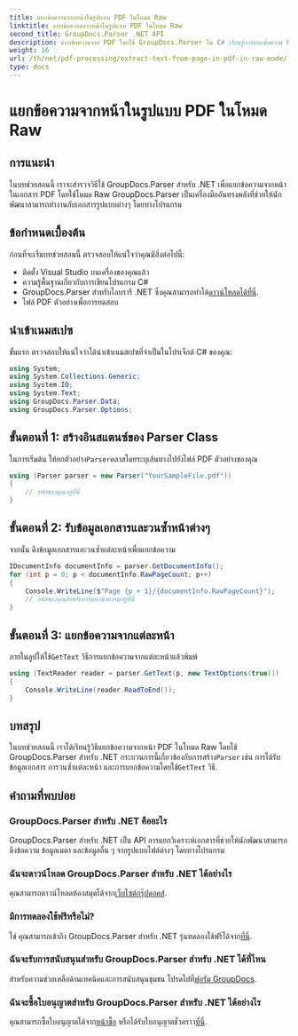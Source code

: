 ```yaml
---
title: แยกข้อความจากหน้าในรูปแบบ PDF ในโหมด Raw
linktitle: แยกข้อความจากหน้าในรูปแบบ PDF ในโหมด Raw
second_title: GroupDocs.Parser .NET API
description: แยกข้อความจาก PDF โดยใช้ GroupDocs.Parser ใน C# เรียนรู้การแยกข้อความ PDF ที่มีประสิทธิภาพด้วยไลบรารี .NET อันทรงพลังนี้
weight: 16
url: /th/net/pdf-processing/extract-text-from-page-in-pdf-in-raw-mode/
type: docs
---
```

# แยกข้อความจากหน้าในรูปแบบ PDF ในโหมด Raw

## การแนะนำ
ในบทช่วยสอนนี้ เราจะสำรวจวิธีใช้ GroupDocs.Parser สำหรับ .NET เพื่อแยกข้อความจากหน้าในเอกสาร PDF โดยใช้โหมด Raw GroupDocs.Parser เป็นเครื่องมืออันทรงพลังที่ช่วยให้นักพัฒนาสามารถทำงานกับเอกสารรูปแบบต่างๆ โดยทางโปรแกรม
## ข้อกำหนดเบื้องต้น
ก่อนที่จะเริ่มบทช่วยสอนนี้ ตรวจสอบให้แน่ใจว่าคุณมีสิ่งต่อไปนี้:
- ติดตั้ง Visual Studio บนเครื่องของคุณแล้ว
- ความรู้พื้นฐานเกี่ยวกับการเขียนโปรแกรม C#
- GroupDocs.Parser สำหรับไลบรารี .NET ซึ่งคุณสามารถทำได้[ดาวน์โหลดได้ที่นี่](https://releases.groupdocs.com/parser/net/).
- ไฟล์ PDF ตัวอย่างเพื่อการทดสอบ

## นำเข้าเนมสเปซ
ขั้นแรก ตรวจสอบให้แน่ใจว่าได้นำเข้าเนมสเปซที่จำเป็นในโปรเจ็กต์ C# ของคุณ:
```csharp
using System;
using System.Collections.Generic;
using System.IO;
using System.Text;
using GroupDocs.Parser.Data;
using GroupDocs.Parser.Options;
```
## ขั้นตอนที่ 1: สร้างอินสแตนซ์ของ Parser Class
 ในการเริ่มต้น ให้ยกตัวอย่าง`Parser`คลาสโดยระบุเส้นทางไปยังไฟล์ PDF ตัวอย่างของคุณ
```csharp
using (Parser parser = new Parser("YourSampleFile.pdf"))
{
    // รหัสของคุณอยู่ที่นี่
}
```
## ขั้นตอนที่ 2: รับข้อมูลเอกสารและวนซ้ำหน้าต่างๆ
จากนั้น ดึงข้อมูลเอกสารและวนซ้ำแต่ละหน้าเพื่อแยกข้อความ
```csharp
IDocumentInfo documentInfo = parser.GetDocumentInfo();
for (int p = 0; p < documentInfo.RawPageCount; p++)
{
    Console.WriteLine($"Page {p + 1}/{documentInfo.RawPageCount}");
    // รหัสของคุณสำหรับการแยกข้อความอยู่ที่นี่
}
```
## ขั้นตอนที่ 3: แยกข้อความจากแต่ละหน้า
 ภายในลูปให้ใช้`GetText` วิธีการแยกข้อความจากแต่ละหน้าแล้วพิมพ์
```csharp
using (TextReader reader = parser.GetText(p, new TextOptions(true)))
{
    Console.WriteLine(reader.ReadToEnd());
}
```

## บทสรุป
 ในบทช่วยสอนนี้ เราได้เรียนรู้วิธีแยกข้อความจากหน้า PDF ในโหมด Raw โดยใช้ GroupDocs.Parser สำหรับ .NET กระบวนการนี้เกี่ยวข้องกับการสร้าง`Parser` เช่น การได้รับข้อมูลเอกสาร การวนซ้ำแต่ละหน้า และการแยกข้อความโดยใช้`GetText` วิธี.

## คำถามที่พบบ่อย
### GroupDocs.Parser สำหรับ .NET คืออะไร
GroupDocs.Parser สำหรับ .NET เป็น API การแยกวิเคราะห์เอกสารที่ช่วยให้นักพัฒนาสามารถดึงข้อความ ข้อมูลเมตา และข้อมูลอื่น ๆ จากรูปแบบไฟล์ต่างๆ โดยทางโปรแกรม
### ฉันจะดาวน์โหลด GroupDocs.Parser สำหรับ .NET ได้อย่างไร
 คุณสามารถดาวน์โหลดห้องสมุดได้จาก[เว็บไซต์กรุ๊ปดอคส์](https://releases.groupdocs.com/parser/net/).
### มีการทดลองใช้ฟรีหรือไม่?
 ใช่ คุณสามารถเข้าถึง GroupDocs.Parser สำหรับ .NET รุ่นทดลองใช้ฟรีได้จาก[ที่นี่](https://releases.groupdocs.com/).
### ฉันจะรับการสนับสนุนสำหรับ GroupDocs.Parser สำหรับ .NET ได้ที่ไหน
 สำหรับความช่วยเหลือด้านเทคนิคและการสนับสนุนชุมชน โปรดไปที่[ฟอรัม GroupDocs](https://forum.groupdocs.com/c/parser/17).
### ฉันจะซื้อใบอนุญาตสำหรับ GroupDocs.Parser สำหรับ .NET ได้อย่างไร
 คุณสามารถซื้อใบอนุญาตได้จาก[หน้าซื้อ](https://purchase.groupdocs.com/buy) หรือได้รับใบอนุญาตชั่วคราว[ที่นี่](https://purchase.groupdocs.com/temporary-license/).